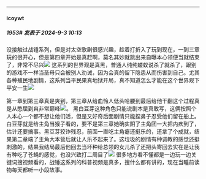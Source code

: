 ﻿
*****

####  icoywt  
##### 1953#       发表于 2024-9-3 10:13

没接触过战锤系列，但是对太空歌剧很感兴趣，趁着打折入了玩到现在，一到三章玩的很开心，但是第四章开始是真赶啊，莫名其妙就跳出来自曝本心领便当就结束了，非常不尽兴<img src="https://static.saraba1st.com/image/smiley/face2017/015.png" referrerpolicy="no-referrer">
这系列的世界观是真黑，普通人纯纯蝼蚁说杀了就杀了，跟别的游戏不一样当圣母只会被别人劝诫，因为会真的留下隐患从而伤害到自己。尤其各种殖民地剧情，这系列当平民果真地狱开局，真不知道怎么才能在这个世界观下平安一生<img src="https://static.saraba1st.com/image/smiley/face2017/018.png" referrerpolicy="no-referrer">

第一章到第三章真是爽到，第三章从给血怜人低头哈腰到最后给他干翻这个过程真是从憋屈到爽非常巅峰<img src="https://static.saraba1st.com/image/smiley/face2017/018.png" referrerpolicy="no-referrer">。
黑白豆芽这种角色只能说剧本是真敢写，这俩按照个人本心一个都不想让他们活，但是又好奇后面剧情只能捏鼻子忍受他们留在船上。白豆芽就是给主角当猴子看的，要不是第三章她确实阴了主角团一大把内疚到了，估计还要搞事。黑豆芽狡诈残忍，前面一直吃主角瘪还挺乐的，还拿了个成就，结果第二章端了主角大本营后就让人乐不起来了。这垃圾的剧情有种调教的感觉还挺刺激的，结果我结局最后他回去当坏种给总领的女儿杀了还把头寄回去实在是让我有种吃了苍蝇的感觉，也没兴致打二周目了<img src="https://static.saraba1st.com/image/smiley/face2017/015.png" referrerpolicy="no-referrer">
很多地方看不懂都是一边玩一边关键词搜视频看的，战锤这系列的科普视频是真多，搜什么都有讲的，现在当睡前读物每天都听一小段故事。

